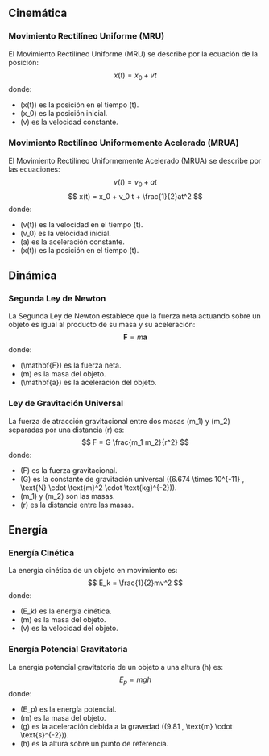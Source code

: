 ## Cinemática

### Movimiento Rectilíneo Uniforme (MRU)

El Movimiento Rectilíneo Uniforme (MRU) se describe por la ecuación de la posición:
$$
x(t) = x_0 + vt
$$
donde:
- \(x(t)\) es la posición en el tiempo \(t\).
- \(x_0\) es la posición inicial.
- \(v\) es la velocidad constante.

### Movimiento Rectilíneo Uniformemente Acelerado (MRUA)

El Movimiento Rectilíneo Uniformemente Acelerado (MRUA) se describe por las ecuaciones:
$$
v(t) = v_0 + at
$$
$$
x(t) = x_0 + v_0 t + \frac{1}{2}at^2
$$
donde:
- \(v(t)\) es la velocidad en el tiempo \(t\).
- \(v_0\) es la velocidad inicial.
- \(a\) es la aceleración constante.
- \(x(t)\) es la posición en el tiempo \(t\).

## Dinámica

### Segunda Ley de Newton

La Segunda Ley de Newton establece que la fuerza neta actuando sobre un objeto es igual al producto de su masa y su aceleración:
$$
\mathbf{F} = m\mathbf{a}
$$
donde:
- \(\mathbf{F}\) es la fuerza neta.
- \(m\) es la masa del objeto.
- \(\mathbf{a}\) es la aceleración del objeto.

### Ley de Gravitación Universal

La fuerza de atracción gravitacional entre dos masas \(m_1\) y \(m_2\) separadas por una distancia \(r\) es:
$$
F = G \frac{m_1 m_2}{r^2}
$$
donde:
- \(F\) es la fuerza gravitacional.
- \(G\) es la constante de gravitación universal \((6.674 \times 10^{-11} \, \text{N} \cdot \text{m}^2 \cdot \text{kg}^{-2})\).
- \(m_1\) y \(m_2\) son las masas.
- \(r\) es la distancia entre las masas.

## Energía

### Energía Cinética

La energía cinética de un objeto en movimiento es:
$$
E_k = \frac{1}{2}mv^2
$$
donde:
- \(E_k\) es la energía cinética.
- \(m\) es la masa del objeto.
- \(v\) es la velocidad del objeto.

### Energía Potencial Gravitatoria

La energía potencial gravitatoria de un objeto a una altura \(h\) es:
$$
E_p = mgh
$$
donde:
- \(E_p\) es la energía potencial.
- \(m\) es la masa del objeto.
- \(g\) es la aceleración debida a la gravedad \((9.81 \, \text{m} \cdot \text{s}^{-2})\).
- \(h\) es la altura sobre un punto de referencia.
